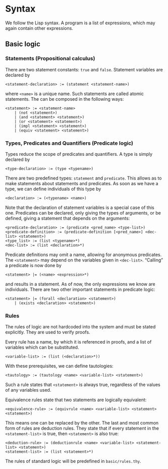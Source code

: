 # Syntax #
We follow the Lisp syntax. A program is a list of expressions, which may again
contain other expressions.

## Basic logic ##
### Statements (Propositional calculus) ###
There are two statement constants: `true` and `false`. Statement variables are
declared by

	<statement-declaration> := (statement <statement-name>)

where `<name>` is a unique name. Such statements are called atomic statements.
The can be composed in the following ways:

	<statement> := <statement-name>
		| (not <statement>)
		| (and <statement> <statement>)
		| (or <statement> <statement>)
		| (impl <statement> <statement>)
		| (equiv <statement> <statement>)

### Types, Predicates and Quantifiers (Predicate logic) ###
Types reduce the scope of predicates and quantifiers. A type is simply declared
by

	<type-declaration> := (type <typename>)

There are two predefined types: `statement` and `predicate`. This allows as to
make statements about statements and predicates. As soon as we have a type, we
can define individuals of this type by

	<declaration> := (<typename> <name>)

Note that the declaration of statement variables is a special case of this one.
Predicates can be declared, only giving the types of arguments, or be defined,
giving a statement that depends on the arguments:

	<predicate-declaration> := (predicate <pred_name> <type-list>)
	<predicate-definition> := (predicate-definition [<pred_name>] <dec-list> <statement>)
	<type_list> := (list <typename>*)
	<dec-list> := (list <declaration>*)

Predicate definitions may omit a name, allowing for anonymous predicates. The
`<statement>` may depend on the variables given in `<dec-list>`. “Calling” a
predicate is now done by

	<statement> |= (<name> <expression>*)

and results in a statement. As of now, the only expressions we know are
individuals. There are two other important statements in predicate logic:

	<statement> |= (forall <declaration> <statement>)
		| (exists <declaration> <statement>)

### Rules ###
The rules of logic are not hardcoded into the system and must be stated
explicitly. They are used to verify proofs.

Every rule has a name, by which it is referenced in proofs, and a list of
variables which can be substituted.

	<variable-list> := (list (<declaration>*))

With these prerequisites, we can define tautologies:

	<tautology> := (tautology <name> <variable-list> <statement>)

Such a rule states that `<statement>` is always true, regardless of the values
of any variables used.

Equivalence rules state that two statements are logically equivalent:

	<equivalence-rule> := (equivrule <name> <variable-list> <statement> <statement>)

This means one can be replaced by the other. The last and most common form of
rules are deduction rules. They state that if every statement in the
`<statement-list>` is true, then `<statement>` is also true:

	<deduction-rule> := (deductionrule <name> <variable-list> <statement-list> <statement>)
	<statement-list> := (list <statement>*)

The rules of standard logic will be predefined in `basic/rules.thy`.
